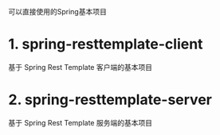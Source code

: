 可以直接使用的Spring基本项目

# 1. spring-resttemplate-client
基于 Spring Rest Template 客户端的基本项目

# 2. spring-resttemplate-server
基于 Spring Rest Template 服务端的基本项目
